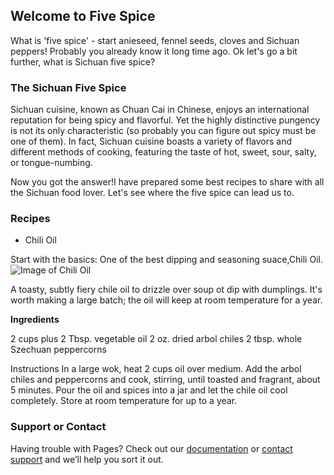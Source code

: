 ## Welcome to Five Spice
 
What is 'five spice' - start anieseed, fennel seeds, cloves and Sichuan peppers! Probably you already know it long time ago. Ok let's go a bit further, what is Sichuan five spice?


### The Sichuan Five Spice

Sichuan cuisine, known as Chuan Cai in Chinese, enjoys an international reputation for being spicy and flavorful. Yet the highly distinctive pungency is not its only characteristic (so probably you can figure out spicy must be one of them). In fact, Sichuan cuisine boasts a variety of flavors and different methods of cooking, featuring the taste of hot, sweet, sour, salty, or tongue-numbing.

Now you got the answer!I have prepared some best recipes to share with all the Sichuan food lover. Let's see where the five spice can lead us to.

### Recipes
 * Chili Oil
 
Start with the basics: One of the best dipping and seasoning suace,Chili Oil.
![Image of Chili Oil](https://www.saveur.com/sites/saveur.com/files/styles/655_1x_/public/chili-oil_2000x1500.jpg?itok=qb2D624_)

A toasty, subtly fiery chile oil to drizzle over soup ot dip with dumplings. It's worth making a large batch; the oil will keep at room temperature for a year.

**Ingredients**

2 cups plus 2 Tbsp. vegetable oil
2 oz. dried arbol chiles
2 tbsp. whole Szechuan peppercorns

Instructions
In a large wok, heat 2 cups oil over medium. Add the arbol chiles and peppercorns and cook, stirring, until toasted and fragrant, about 5 minutes. Pour the oil and spices into a jar and let the chile oil cool completely. Store at room temperature for up to a year.


### Support or Contact

Having trouble with Pages? Check out our [documentation](https://help.github.com/categories/github-pages-basics/) or [contact support](https://github.com/contact) and we’ll help you sort it out.
